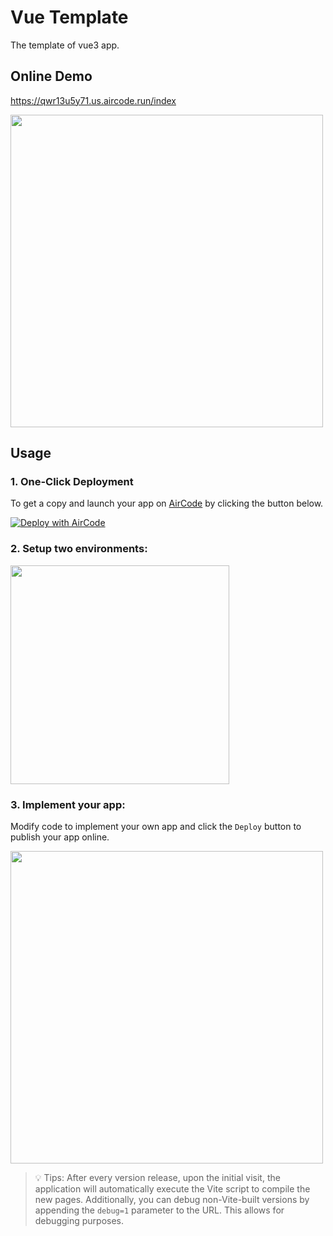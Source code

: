 # Vue Template

The template of vue3 app.

## Online Demo

https://qwr13u5y71.us.aircode.run/index

<img src="https://aircode-yvo.b-cdn.net/resource/1691999404969-h7p518euvks.jpg" width="500">

## Usage

### 1. One-Click Deployment

To get a copy and launch your app on [AirCode](https://aircode.io/) by clicking the button below.

[![Deploy with AirCode](https://aircode.io/aircode-deploy-button.svg)](https://aircode.io/dashboard?owner=AirCodeLabs&repo=aircode&branch=main&path=examples%2Fvue-template&appname=aircode-vue)

### 2. Setup two environments:

<img src="https://aircode-yvo.b-cdn.net/resource/1691992424548-sylcqsr9s0s.jpg" width="350">

### 3. Implement your app:

Modify code to implement your own app and click the `Deploy` button to publish your app online.

<img src="https://aircode-yvo.b-cdn.net/resource/1691997400388-loqu64wemnh.jpg" width="500">

> 💡 Tips: After every version release, upon the initial visit, the application will automatically execute the Vite script to compile the new pages. Additionally, you can debug non-Vite-built versions by appending the `debug=1` parameter to the URL. This allows for debugging purposes.
